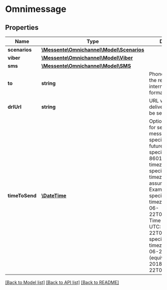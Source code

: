 # Omnimessage

## Properties
Name | Type | Description | Notes
------------ | ------------- | ------------- | -------------
**scenarios** | [**\Messente\Omnichannel\Model\Scenarios**](Scenarios.md) |  | 
**viber** | [**\Messente\Omnichannel\Model\Viber**](Viber.md) |  | [optional] 
**sms** | [**\Messente\Omnichannel\Model\SMS**](SMS.md) |  | [optional] 
**to** | **string** | Phone number of the recipient in international number format | 
**drlUrl** | **string** | URL where the delivery report will be sent | [optional] 
**timeToSend** | [**\DateTime**](\DateTime.md) | Optional parameter for sending messages at some specific time in the future. Time must be specified in the 8601 format. If no timezone is specified, then the timezone is assumed to be UTC. Examples: Time specified with timezone: 2018-06-22T09:05:07+00:00 Time specified in UTC: 2018-06-22T09:05:07Z Time specified without timezone: 2018-06-22T09:05 (equivalent to 2018-06-22T09:05+00:00) | [optional] 

[[Back to Model list]](../../README.md#documentation-for-models) [[Back to API list]](../../README.md#documentation-for-api-endpoints) [[Back to README]](../../README.md)


